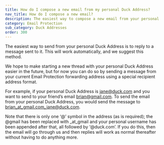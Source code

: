 ```yaml
---
title: How do I compose a new email from my personal Duck Address?
nav_title: How do I compose a new email?
description: The easiest way to compose a new email from your personal Duck Address is to reply to a message sent to it. You can also do so by using a special recipient address format.
category: Email Protection
sub_category: Duck Addresses
order: 300
---
```


The easiest way to send from your personal Duck Address is to reply to a message sent to it. This will work automatically, and we suggest this method.

We hope to make starting a new thread with your personal Duck Address easier in the future, but for now you can do so by sending a message from your current Email Protection forwarding address using a special recipient address format.

For example, if your personal Duck Address is jane@duck.com and you want to send to your friend’s email brian@gmail.com. To send the email from your personal Duck Address, you would send the message to brian_at_gmail.com_jane@duck.com.

Note that there is only one ‘@’ symbol in the address (as is required); the @gmail has been replaced with \_at_gmail and your personal username has been appended after that, all followed by ‘@duck.com’. If you do this, then the email will go through us and then replies will work as normal thereafter without having to do anything more.
